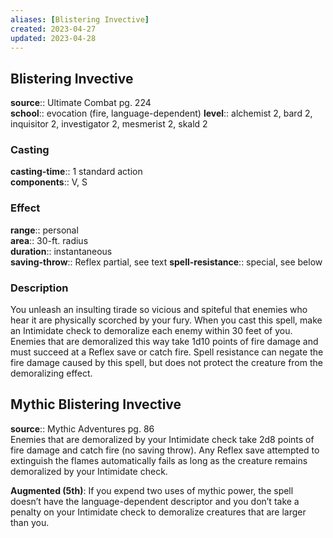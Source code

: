```yaml
---
aliases: [Blistering Invective]
created: 2023-04-27
updated: 2023-04-28
---
```


## Blistering Invective

**source**:: Ultimate Combat pg. 224  
**school**:: evocation (fire, language-dependent)
**level**:: alchemist 2, bard 2, inquisitor 2, investigator 2, mesmerist 2, skald 2

### Casting

**casting-time**:: 1 standard action  
**components**:: V, S

### Effect

**range**:: personal  
**area**:: 30-ft. radius  
**duration**:: instantaneous  
**saving-throw**:: Reflex partial, see text
**spell-resistance**:: special, see below

### Description

You unleash an insulting tirade so vicious and spiteful that enemies who hear it are physically scorched by your fury. When you cast this spell, make an Intimidate check to demoralize each enemy within 30 feet of you. Enemies that are demoralized this way take 1d10 points of fire damage and must succeed at a Reflex save or catch fire. Spell resistance can negate the fire damage caused by this spell, but does not protect the creature from the demoralizing effect.

## Mythic Blistering Invective

**source**:: Mythic Adventures pg. 86  
Enemies that are demoralized by your Intimidate check take 2d8 points of fire damage and catch fire (no saving throw). Any Reflex save attempted to extinguish the flames automatically fails as long as the creature remains demoralized by your Intimidate check.  
  
**Augmented (5th)**: If you expend two uses of mythic power, the spell doesn’t have the language-dependent descriptor and you don’t take a penalty on your Intimidate check to demoralize creatures that are larger than you.
